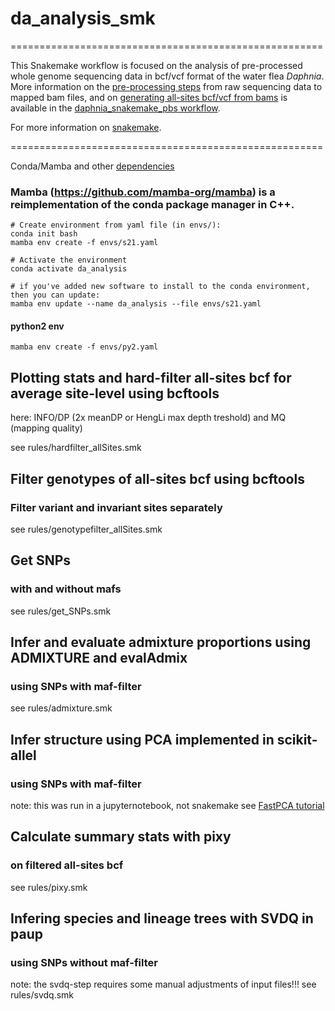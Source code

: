 # da_analysis_smk

======================================================

This Snakemake workflow is focused on the analysis of pre-processed whole genome sequencing data in bcf/vcf format of the water flea *Daphnia*.
More information on the [pre-processing steps](https://github.com/tholtzem/daphnia_snakemake_pbs/blob/main/rules/hts.smk) from raw sequencing data to mapped bam files, and on [generating all-sites bcf/vcf from bams](https://github.com/tholtzem/daphnia_snakemake_pbs/blob/main/rules/bcftools.smk) is available in the [daphnia_snakemake_pbs workflow](https://github.com/tholtzem/daphnia_snakemake_pbs).

For more information on [snakemake](https://snakemake.readthedocs.io/en/stable/tutorial/tutorial.html). 


======================================================

Conda/Mamba and other [dependencies](github)

### Mamba (https://github.com/mamba-org/mamba) is a reimplementation of the conda package manager in C++.

```
# Create environment from yaml file (in envs/):
conda init bash
mamba env create -f envs/s21.yaml

# Activate the environment
conda activate da_analysis

# if you've added new software to install to the conda environment, then you can update:
mamba env update --name da_analysis --file envs/s21.yaml

```

#### python2 env

```
mamba env create -f envs/py2.yaml

```

## Plotting stats and hard-filter all-sites bcf for average site-level using bcftools
here: INFO/DP (2x meanDP or HengLi max depth treshold) and MQ (mapping quality)

see rules/hardfilter_allSites.smk

## Filter genotypes of all-sites bcf using bcftools
### Filter variant and invariant sites separately
see rules/genotypefilter_allSites.smk


## Get SNPs
### with and without mafs
see rules/get_SNPs.smk

## Infer and evaluate admixture proportions using ADMIXTURE and evalAdmix
### using SNPs with maf-filter
see rules/admixture.smk

## Infer structure using PCA implemented in scikit-allel
### using SNPs with maf-filter
note: this was run in a jupyternotebook, not snakemake
see [FastPCA tutorial](http://alimanfoo.github.io/2015/09/28/fast-pca.html)

## Calculate summary stats with pixy
### on filtered all-sites bcf
see rules/pixy.smk

## Infering species and lineage trees with SVDQ in paup
### using SNPs without maf-filter
note: the svdq-step requires some manual adjustments of input files!!!
see rules/svdq.smk
